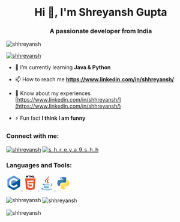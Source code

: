 <h1 align="center">Hi 👋, I'm Shreyansh Gupta</h1>
<h3 align="center">A passionate developer from India</h3>

<p align="left"> <img src="https://komarev.com/ghpvc/?username=shhreyansh&label=Profile%20views&color=0e75b6&style=flat" alt="shhreyansh" /> </p>

<p align="left"> <a href="https://github.com/ryo-ma/github-profile-trophy"><img src="https://github-profile-trophy.vercel.app/?username=shhreyansh" alt="shhreyansh" /></a> </p>

- 🌱 I’m currently learning **Java & Python**

- 📫 How to reach me **https://www.linkedin.com/in/shhreyansh/**

- 📄 Know about my experiences [https://www.linkedin.com/in/shhreyansh/](https://www.linkedin.com/in/shhreyansh/)

- ⚡ Fun fact **I think I am funny**

<h3 align="left">Connect with me:</h3>
<p align="left">
<a href="https://linkedin.com/in/shhreyansh" target="blank"><img align="center" src="https://raw.githubusercontent.com/rahuldkjain/github-profile-readme-generator/master/src/images/icons/Social/linked-in-alt.svg" alt="shhreyansh" height="30" width="40" /></a>
<a href="https://instagram.com/s_h_r_e_y_a_9_s_h_h" target="blank"><img align="center" src="https://raw.githubusercontent.com/rahuldkjain/github-profile-readme-generator/master/src/images/icons/Social/instagram.svg" alt="s_h_r_e_y_a_9_s_h_h" height="30" width="40" /></a>
</p>

<h3 align="left">Languages and Tools:</h3>
<p align="left"> <a href="https://www.cprogramming.com/" target="_blank" rel="noreferrer"> <img src="https://raw.githubusercontent.com/devicons/devicon/master/icons/c/c-original.svg" alt="c" width="40" height="40"/> </a> <a href="https://www.w3.org/html/" target="_blank" rel="noreferrer"> <img src="https://raw.githubusercontent.com/devicons/devicon/master/icons/html5/html5-original-wordmark.svg" alt="html5" width="40" height="40"/> </a> <a href="https://www.java.com" target="_blank" rel="noreferrer"> <img src="https://raw.githubusercontent.com/devicons/devicon/master/icons/java/java-original.svg" alt="java" width="40" height="40"/> </a> <a href="https://www.python.org" target="_blank" rel="noreferrer"> <img src="https://raw.githubusercontent.com/devicons/devicon/master/icons/python/python-original.svg" alt="python" width="40" height="40"/> </a> </p>

<p><img align="left" src="https://github-readme-stats.vercel.app/api/top-langs?username=shhreyansh&show_icons=true&locale=en&layout=compact" alt="shhreyansh" /></p>

<p>&nbsp;<img align="center" src="https://github-readme-stats.vercel.app/api?username=shhreyansh&show_icons=true&locale=en" alt="shhreyansh" /></p>

<p><img align="center" src="https://github-readme-streak-stats.herokuapp.com/?user=shhreyansh&" alt="shhreyansh" /></p>
